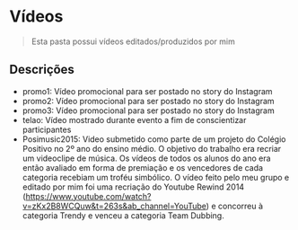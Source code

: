 # Vídeos
> Esta pasta possui vídeos editados/produzidos por mim

## Descrições
- promo1: Vídeo promocional para ser postado no story do Instagram
- promo2: Vídeo promocional para ser postado no story do Instagram
- promo3: Vídeo promocional para ser postado no story do Instagram
- telao: Vídeo mostrado durante evento a fim de conscientizar participantes
- Posimusic2015: Video submetido como parte de um projeto do Colégio Positivo no 2º ano do ensino médio. O objetivo do trabalho era recriar um videoclipe de música. Os vídeos de todos os alunos do ano era então avaliado em forma de premiação e os vencedores de cada categoria recebiam um troféu simbólico. O vídeo feito pelo meu grupo e editado por mim foi uma recriação do Youtube Rewind 2014 (https://www.youtube.com/watch?v=zKx2B8WCQuw&t=263s&ab_channel=YouTube) e concorreu à categoria Trendy e venceu a categoria Team Dubbing.
